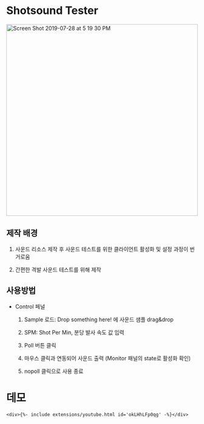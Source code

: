 # Shotsound Tester

<img width="504" alt="Screen Shot 2019-07-28 at 5 19 30 PM" src="https://user-images.githubusercontent.com/52766675/62004228-332a5d00-b15d-11e9-9ffe-3e04b436a074.png">

## 제작 배경

1. 사운드 리소스 제작 후 사운드 테스트를 위한 클라이언트 활성화 및 설정 과정이 번거로움

2. 간편한 격발 사운드 테스트를 위해 제작



## 사용방법

- Control 페널

  1. Sample 로드: Drop something here! 에 사운드 샘플 drag&drop

  2. SPM: Shot Per Min, 분당 발사 속도 값 입력
  3. Poll 버튼 클릭
  4. 마우스 클릭과 연동되어 사운드 출력 (Monitor 패널의 state로 활성화 확인)
  5. nopoll 클릭으로 사용 종료



# 데모

```
<div>{%- include extensions/youtube.html id='okLHhLFp0qg' -%}</div>
```

